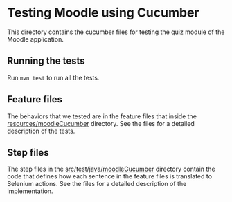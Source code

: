# Testing Moodle using Cucumber
This directory contains the cucumber files for testing the quiz module of the Moodle application.

## Running the tests
Run ```mvn test``` to run all the tests.

## Feature files
The behaviors that we tested are in the feature files that inside the [resources/moodleCucumber](resources/hellocucumber) directory. See the files for a detailed description of the tests.

## Step files
The step files in the [src/test/java/moodleCucumber](src/test/java/moodleCucumber) directory contain the code that defines how each sentence in the feature files is translated to Selenium actions. See the files for a detailed description of the implementation.
